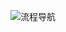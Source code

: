 <properties
	pageTitle="Azure 1元试用申请和注册指南"
    description=""
    services=""
    documentationCenter=""
    authors=""
    manager=""
    editor=""
    tags=""
	disableRightNav="true"/>

<tags ms.service="multiple" ms.date="" wacn.date="" wacn.lang="cn"/>


![流程导航](./media/azure-1rmb-trial-application-and-signup/1RMB0906.jpg)
 
 
